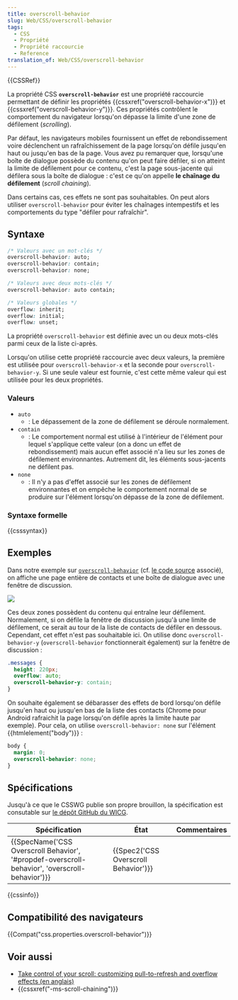 ```yaml
---
title: overscroll-behavior
slug: Web/CSS/overscroll-behavior
tags:
  - CSS
  - Propriété
  - Propriété raccourcie
  - Reference
translation_of: Web/CSS/overscroll-behavior
---
```

{{CSSRef}}

La propriété CSS **`overscroll-behavior`** est une propriété raccourcie permettant de définir les propriétés {{cssxref("overscroll-behavior-x")}} et {{cssxref("overscroll-behavior-y")}}. Ces propriétés contrôlent le comportement du navigateur lorsqu'on dépasse la limite d'une zone de défilement (_scrolling_).

Par défaut, les navigateurs mobiles fournissent un effet de rebondissement voire déclenchent un rafraîchissement de la page lorsqu'on défile jusqu'en haut ou jusqu'en bas de la page. Vous avez pu remarquer que, lorsqu'une boîte de dialogue possède du contenu qu'on peut faire défiler, si on atteint la limite de défilement pour ce contenu, c'est la page sous-jacente qui défilera sous la boîte de dialogue : c'est ce qu'on appelle **le chaînage du défilement** (_scroll chaining_).

Dans certains cas, ces effets ne sont pas souhaitables. On peut alors utiliser `overscroll-behavior` pour éviter les chaînages intempestifs et les comportements du type "défiler pour rafraîchir".

## Syntaxe

```css
/* Valeurs avec un mot-clés */
overscroll-behavior: auto;
overscroll-behavior: contain;
overscroll-behavior: none;

/* Valeurs avec deux mots-clés */
overscroll-behavior: auto contain;

/* Valeurs globales */
overflow: inherit;
overflow: initial;
overflow: unset;
```

La propriété `overscroll-behavior` est définie avec un ou deux mots-clés parmi ceux de la liste ci-après.

Lorsqu'on utilise cette propriété raccourcie avec deux valeurs, la première est utilisée pour `overscroll-behavior-x` et la seconde pour `overscroll-behavior-y`. Si une seule valeur est fournie, c'est cette même valeur qui est utilisée pour les deux propriétés.

### Valeurs

- `auto`
  - : Le dépassement de la zone de défilement se déroule normalement.
- `contain`
  - : Le comportement normal est utilisé à l'intérieur de l'élément pour lequel s'applique cette valeur (on a donc un effet de rebondissement) mais aucun effet associé n'a lieu sur les zones de défilement environnantes. Autrement dit, les éléments sous-jacents ne défilent pas.
- `none`
  - : Il n'y a pas d'effet associé sur les zones de défilement environnantes et on empêche le comportement normal de se produire sur l'élément lorsqu'on dépasse de la zone de défilement.

### Syntaxe formelle

{{csssyntax}}

## Exemples

Dans notre exemple sur [`overscroll-behavior`](https://mdn.github.io/css-examples/overscroll-behavior/) (cf. [le code source](https://github.com/mdn/css-examples/tree/master/overscroll-behavior) associé), on affiche une page entière de contacts et une boîte de dialogue avec une fenêtre de discussion.

![](example.png)

Ces deux zones possèdent du contenu qui entraîne leur défilement. Normalement, si on défile la fenêtre de discussion jusqu'à une limite de défilement, ce serait au tour de la liste de contacts de défiler en dessous. Cependant, cet effet n'est pas souhaitable ici. On utilise donc `overscroll-behavior-y` (`overscroll-behavior` fonctionnerait également) sur la fenêtre de discussion :

```css
.messages {
  height: 220px;
  overflow: auto;
  overscroll-behavior-y: contain;
}
```

On souhaite également se débarasser des effets de bord lorsqu'on défile jusqu'en haut ou jusqu'en bas de la liste des contacts (Chrome pour Android rafraichit la page lorsqu'on défile après la limite haute par exemple). Pour cela, on utilise `overscroll-behavior: none` sur l'élément {{htmlelement("body")}} :

```css
body {
  margin: 0;
  overscroll-behavior: none;
}
```

## Spécifications

Jusqu'à ce que le CSSWG publie son propre brouillon, la spécification est consutable sur [le dépôt GitHub du WICG](https://wicg.github.io/overscroll-behavior/).

| Spécification                                                                                                                | État                                             | Commentaires |
| ---------------------------------------------------------------------------------------------------------------------------- | ------------------------------------------------ | ------------ |
| {{SpecName('CSS Overscroll Behavior', '#propdef-overscroll-behavior', 'overscroll-behavior')}} | {{Spec2('CSS Overscroll Behavior')}} |              |

{{cssinfo}}

## Compatibilité des navigateurs

{{Compat("css.properties.overscroll-behavior")}}

## Voir aussi

- [Take control of your scroll: customizing pull-to-refresh and overflow effects (en anglais)](https://developers.google.com/web/updates/2017/11/overscroll-behavior#demo)
- {{cssxref("-ms-scroll-chaining")}}
